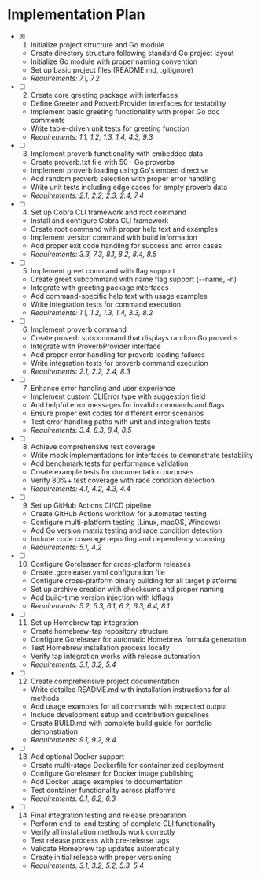 # Implementation Plan

- [x] 1. Initialize project structure and Go module


  - Create directory structure following standard Go project layout
  - Initialize Go module with proper naming convention
  - Set up basic project files (README.md, .gitignore)
  - _Requirements: 7.1, 7.2_

- [ ] 2. Create core greeting package with interfaces

  - Define Greeter and ProverbProvider interfaces for testability
  - Implement basic greeting functionality with proper Go doc comments
  - Write table-driven unit tests for greeting function
  - _Requirements: 1.1, 1.2, 1.3, 1.4, 4.3, 9.3_

- [ ] 3. Implement proverb functionality with embedded data

  - Create proverb.txt file with 50+ Go proverbs
  - Implement proverb loading using Go's embed directive
  - Add random proverb selection with proper error handling
  - Write unit tests including edge cases for empty proverb data
  - _Requirements: 2.1, 2.2, 2.3, 2.4, 7.4_

- [ ] 4. Set up Cobra CLI framework and root command

  - Install and configure Cobra CLI framework
  - Create root command with proper help text and examples
  - Implement version command with build information
  - Add proper exit code handling for success and error cases
  - _Requirements: 3.3, 7.3, 8.1, 8.2, 8.4, 8.5_

- [ ] 5. Implement greet command with flag support

  - Create greet subcommand with name flag support (--name, -n)
  - Integrate with greeting package interfaces
  - Add command-specific help text with usage examples
  - Write integration tests for command execution
  - _Requirements: 1.1, 1.2, 1.3, 1.4, 3.3, 8.2_

- [ ] 6. Implement proverb command

  - Create proverb subcommand that displays random Go proverbs
  - Integrate with ProverbProvider interface
  - Add proper error handling for proverb loading failures
  - Write integration tests for proverb command execution
  - _Requirements: 2.1, 2.2, 2.4, 8.3_

- [ ] 7. Enhance error handling and user experience

  - Implement custom CLIError type with suggestion field
  - Add helpful error messages for invalid commands and flags
  - Ensure proper exit codes for different error scenarios
  - Test error handling paths with unit and integration tests
  - _Requirements: 3.4, 8.3, 8.4, 8.5_

- [ ] 8. Achieve comprehensive test coverage

  - Write mock implementations for interfaces to demonstrate testability
  - Add benchmark tests for performance validation
  - Create example tests for documentation purposes
  - Verify 80%+ test coverage with race condition detection
  - _Requirements: 4.1, 4.2, 4.3, 4.4_

- [ ] 9. Set up GitHub Actions CI/CD pipeline

  - Create GitHub Actions workflow for automated testing
  - Configure multi-platform testing (Linux, macOS, Windows)
  - Add Go version matrix testing and race condition detection
  - Include code coverage reporting and dependency scanning
  - _Requirements: 5.1, 4.2_

- [ ] 10. Configure Goreleaser for cross-platform releases

  - Create .goreleaser.yaml configuration file
  - Configure cross-platform binary building for all target platforms
  - Set up archive creation with checksums and proper naming
  - Add build-time version injection with ldflags
  - _Requirements: 5.2, 5.3, 6.1, 6.2, 6.3, 6.4, 8.1_

- [ ] 11. Set up Homebrew tap integration

  - Create homebrew-tap repository structure
  - Configure Goreleaser for automatic Homebrew formula generation
  - Test Homebrew installation process locally
  - Verify tap integration works with release automation
  - _Requirements: 3.1, 3.2, 5.4_

- [ ] 12. Create comprehensive project documentation

  - Write detailed README.md with installation instructions for all methods
  - Add usage examples for all commands with expected output
  - Include development setup and contribution guidelines
  - Create BUILD.md with complete build guide for portfolio demonstration
  - _Requirements: 9.1, 9.2, 9.4_

- [ ] 13. Add optional Docker support

  - Create multi-stage Dockerfile for containerized deployment
  - Configure Goreleaser for Docker image publishing
  - Add Docker usage examples to documentation
  - Test container functionality across platforms
  - _Requirements: 6.1, 6.2, 6.3_

- [ ] 14. Final integration testing and release preparation
  - Perform end-to-end testing of complete CLI functionality
  - Verify all installation methods work correctly
  - Test release process with pre-release tags
  - Validate Homebrew tap updates automatically
  - Create initial release with proper versioning
  - _Requirements: 3.1, 3.2, 5.2, 5.3, 5.4_
